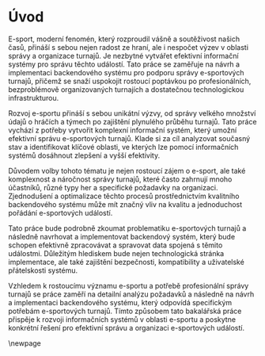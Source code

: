 
# Úvod

E-sport, moderní fenomén, který rozproudil vášně a soutěživost našich časů,
přináší s sebou nejen radost ze hraní, ale i nespočet výzev v oblasti správy a organizace turnajů.
Je nezbytné vytvářet efektivní informační systémy pro správu těchto událostí.
Tato práce se zaměřuje na návrh a implementaci backendového systému pro podporu správy e-sportových turnajů,
přičemž se snaží uspokojit rostoucí poptávkou po profesionálních,
bezproblémově organizovaných turnajích a dostatečnou technologickou infrastrukturou.

Rozvoj e-sportu přináší s sebou unikátní výzvy,
od správy velkého množství údajů o hráčích a týmech po zajištění plynulého průběhu turnajů.
Tato práce vychází z potřeby vytvořit komplexní informační systém,
který umožní efektivní správu e-sportových turnajů.
Klade si za cíl analyzovat současný stav a identifikovat klíčové oblasti,
ve kterých lze pomocí informačních systémů dosáhnout zlepšení a vyšší efektivity.

Důvodem volby tohoto tématu je nejen rostoucí zájem o e-sport,
ale také komplexnost a náročnost správy turnajů,
které často zahrnují mnoho účastníků, různé typy her a specifické požadavky na organizaci.
Zjednodušení a optimalizace těchto procesů prostřednictvím kvalitního backendového systému může mít značný vliv na kvalitu a jednoduchost pořádání e-sportových událostí.

Tato práce bude podrobně zkoumat problematiku e-sportových turnajů a následně navrhovat a implementovat backendový systém,
který bude schopen efektivně zpracovávat a spravovat data spojená s těmito událostmi.
Důležitým hlediskem bude nejen technologická stránka implementace,
ale také zajištění bezpečnosti, kompatibility a uživatelské přátelskosti systému.

Vzhledem k rostoucímu významu e-sportu a potřebě profesionální správy turnajů
se práce zaměří na detailní analýzu požadavků a následně na návrh a implementaci backendového systému,
který odpovídá specifickým potřebám e-sportových turnajů.
Tímto způsobem tato bakalářská práce přispěje k rozvoji informačních systémů v oblasti e-sportu
a poskytne konkrétní řešení pro efektivní správu a organizaci e-sportových událostí.

\newpage

